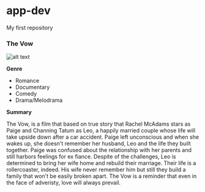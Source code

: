 # app-dev
My first repository
### The Vow

![alt text](https://upload.wikimedia.org/wikipedia/en/c/c2/The_Vow_Poster.jpg)

**Genre**
- Romance
- Documentary
- Comedy
- Drama/Melodrama

**Summary**
<p>The Vow, is a film that based on true story that Rachel McAdams stars as Paige and Channing Tatum as Leo, a happily married couple whose life will take upside down after a car accident. Paige left unconscious and when she wakes up, she doesn't remember her husband, Leo and the life they built together. Paige was confused about the relationship with her parents and still harbors feelings for ex fiance. Despite of the challenges, Leo is determined to bring her wife home and rebuild their marriage. Their life is a rollercoaster, indeed. His wife never remember him but still they build a family that won't be easily broken apart. The Vow is a reminder that even in the face of adveristy, love will always prevail.</p>
